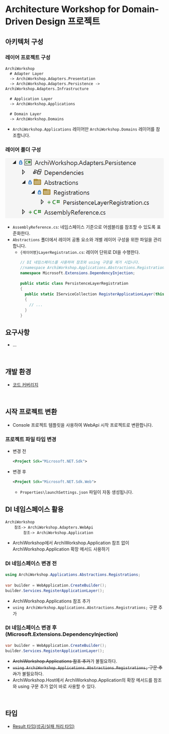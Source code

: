 # Architecture Workshop for Domain-Driven Design 프로젝트

## 아키텍처 구성
### 레이어 프로젝트 구성
```shell
ArchiWorkshop
  # Adapter Layer
  -> ArchiWorkshop.Adapters.Presentation
  -> ArchiWorkshop.Adapters.Persistence -> ArchiWorkshop.Adapters.Infrastructure

  # Application Layer
  -> ArchiWorkshop.Applications

  # Domain Layer
  -> ArchiWorkshop.Domains
```
- `ArchiWorkshop.Applications` 레이어만 `ArchiWorkshop.Domains` 레이어를 참조합니다.

### 레이어 폴더 구성
![](./.images/2024-01-20-06-54-33.png)
- `AssemblyReference.cs`: 네임스페이스 기준으로 어셈블리를 참조할 수 있도록 표준화한다.
- `Abstractions` 폴더에서 레이어 공통 요소와 개별 레이어 구성을 위한 파일을 관리합니다. 
  - `{레이어명}LayerRegistration.cs`: 레이어 단위로 DI을 수행한다.
    ```CS
    // DI 네임스페이스를 사용하여 참조와 using 구문을 제거 시킵니다.
    //namespace ArchiWorkshop.Applications.Abstractions.Registrations;
    namespace Microsoft.Extensions.DependencyInjection;
  
    public static class PersistenceLayerRegistration
    {
      public static IServiceCollection RegisterApplicationLayer(this IServiceCollection services)
      { 
        // ...
      }
    }
    ```

## 요구사항
- ...

<br/>

## 개발 환경
- [코드 커버리지](./Docs/CodeCoverage.md)

<br/>

## 시작 프로젝트 변환
- Console 프로젝트 템플릿을 사용하여 WebApi 시작 프로젝트로 변환합니다.

### 프로젝트 파일 타입 변경
- 변경 전
  ```xml
  <Project Sdk="Microsoft.NET.Sdk">
  ```
- 변경 후
  ```xml
  <Project Sdk="Microsoft.NET.Sdk.Web">
  ```
  - `Properties\launchSettings.json` 파일이 자동 생성됩니다.


## DI 네임스페이스 활용
```
ArchiWorkshop
    참조-> ArchiWorkshop.Adapters.WebApi
        참조-> ArchiWorkshop.Application
```
- ArchiWorkshop에서 ArchiWorkshop.Application 참조 없이 ArchiWorkshop.Application 확장 메서드 사용하기

### DI 네임스페이스 변경 전
```cs
using ArchiWorkshop.Applications.Abstractions.Registrations;

var builder = WebApplication.CreateBuilder();
builder.Services.RegisterApplicationLayer();
```
- ArchiWorkshop.Applications 참조 추가
- `using ArchiWorkshop.Applications.Abstractions.Registrations;` 구문 추가

### DI 네임스페이스 변경 후(Microsoft.Extensions.DependencyInjection)
```cs
var builder = WebApplication.CreateBuilder();
builder.Services.RegisterApplicationLayer();
```
- ~~ArchiWorkshop.Applications 참조 추가~~가 불필요하다.
- ~~`using ArchiWorkshop.Applications.Abstractions.Registrations;` 구문 추가~~가 불필요하다.
- ArchiWorkshop.Host에서 ArchiWorkshop.Application의 확장 메서드를 참조와 using 구문 추가 없이 바로 사용할 수 있다.

<br/>

## 타입
- [Result 타입(성공/실패 처리 타입)](./Docs/Result.md)
